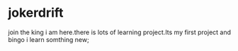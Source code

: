 # jokerdrift
join the king
i am here.there is lots of learning project.Its my first project and bingo i learn somthing new;
